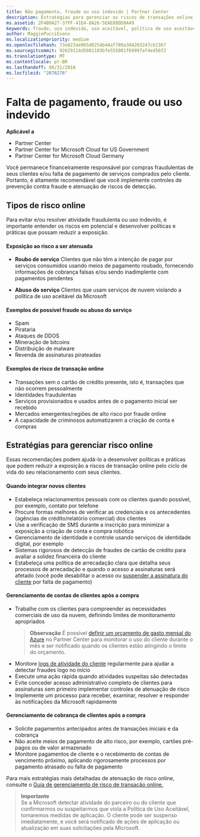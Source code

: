 ```yaml
---
title: Não pagamento, fraude ou uso indevido | Partner Center
description: Estratégias para gerenciar os riscos de transações online, incluindo falta de pagamento de bens e serviços e atividade fraudulenta ou uso indevido do cliente.
ms.assetid: 2F4B9A27-37FF-41E4-8A26-5EAE88DD8A49
keywords: fraude, uso indevido, uso aceitável, política de uso aceitável, falta de pagamento, cliente não paga a conta, risco online, roubo de serviço, abuso do serviço, suspender uma assinatura,
author: MaggiePucciEvans
ms.localizationpriority: medium
ms.openlocfilehash: 73e823ae0b5d0254b44af789a3d4203247cb1367
ms.sourcegitcommit: 92629114d5081103bfe555081f69997af4ed56f2
ms.translationtype: MT
ms.contentlocale: pt-BR
ms.lasthandoff: 08/31/2018
ms.locfileid: "2876276"
---
```

# <a name="non-payment-fraud-or-misuse"></a>Falta de pagamento, fraude ou uso indevido

**Aplicável a**

-  Partner Center
-  Partner Center for Microsoft Cloud for US Government
-  Partner Center for Microsoft Cloud Germany

Você permanece financeiramente responsável por compras fraudulentas de seus clientes e/ou falta de pagamento de serviços comprados pelo cliente. Portanto, é altamente recomendável que você implemente controles de prevenção contra fraude e atenuação de riscos de detecção.

## <a name="types-of-online-risk"></a>Tipos de risco online

Para evitar e/ou resolver atividade fraudulenta ou uso indevido, é importante entender os riscos em potencial e desenvolver políticas e práticas que possam reduzir a exposição.

#### <a name="risk-exposure-to-be-mitigated"></a>Exposição ao risco a ser atenuada

- **Roubo de serviço** Clientes que não têm a intenção de pagar por serviços consumidos usando meios de pagamento roubado, fornecendo informações de cobrança falsas e/ou sendo inadimplente com pagamentos pendentes

- **Abuso do serviço** Clientes que usam serviços de nuvem violando a política de uso aceitável da Microsoft

#### <a name="examples-of-possible-fraud-or-service-abuse"></a>Exemplos de possível fraude ou abuso do serviço
- Spam
- Pirataria
- Ataques de DDOS
- Mineração de bitcoins
- Distribuição de malware
- Revenda de assinaturas pirateadas 

#### <a name="examples-of-online-transaction-risk"></a>Exemplos de risco de transação online
- Transações sem o cartão de crédito presente, isto é, transações que não ocorrem pessoalmente
- Identidades fraudulentas
- Serviços provisionados e usados antes de o pagamento inicial ser recebido
- Mercados emergentes/regiões de alto risco por fraude online
- A capacidade de criminosos automatizarem a criação de conta e compras

## <a name="strategies-for-managing-online-risk"></a>Estratégias para gerenciar risco online

Essas recomendações podem ajudá-lo a desenvolver políticas e práticas que podem reduzir a exposição a riscos de transação online pelo ciclo de vida do seu relacionamento com seus clientes.  

#### <a name="when-onboarding-new-customers"></a>Quando integrar novos clientes
- Estabeleça relacionamentos pessoais com os clientes quando possível, por exemplo, contato por telefone
- Procure formas melhores de verificar as credenciais e os antecedentes (agências de crédito/relatório comercial) dos clientes 
- Use a verificação de SMS durante a inscrição para minimizar a exposição a criação de conta e compra robótica
- Gerenciamento de identidade e controle usando serviços de identidade digital, por exemplo
- Sistemas rigorosos de detecção de fraudes de cartão de crédito para avaliar a solidez financeira do cliente
- Estabeleça uma política de arrecadação clara que detalha seus processos de arrecadação e quando o acesso a assinaturas será afetado (você pode desabilitar o acesso ou [suspender a assinatura do cliente](suspend-a-subscription.md) por falta de pagamento)

#### <a name="post-purchase-customer-account-management"></a>Gerenciamento de contas de clientes após a compra
- Trabalhe com os clientes para compreender as necessidades comerciais de uso da nuvem, definindo limites de monitoramento apropriados
    >**Observação** É possível [definir um orçamento de gasto mensal do Azure](set-an-azure-spending-budget-for-your-customers.md) no Partner Center para monitorar o uso do cliente durante o mês e ser notificado quando os clientes estão atingindo o limite do orçamento.
- Monitore [logs de atividade do cliente](activity-logs.md) regularmente para ajudar a detectar fraudes logo no início
- Execute uma ação rápida quando atividades suspeitas são detectadas
- Evite conceder acesso administrativo completo de clientes para assinaturas sem primeiro implementar controles de atenuação de risco
- Implemente um processo para receber, examinar, resolver e responder às notificações da Microsoft rapidamente

#### <a name="post-purchase-customer-billing-management"></a>Gerenciamento de cobrança de clientes após a compra
- Solicite pagamentos antecipados antes de transações iniciais e da cobrança 
- Não aceite meios de pagamento de alto risco, por exemplo, cartões pré-pagos ou de valor armazenado
- Monitore pagamentos de cliente e o recebimento de contas de vencimento próximo, aplicando rigorosamente processos por pagamento atrasado ou falta de pagamento

Para mais estratégias mais detalhadas de atenuação de risco online, consulte o [Guia de gerenciamento de risco de transação online.](https://assets.windowsphone.com/7d885238-e13b-4f10-a682-3d5adacd2859/CSP-PartnerRiskGuide-APSFinal_InvariantCulture_Default.zip)

>**Importante**<br>
Se a Microsoft detectar atividade do parceiro ou do cliente que confirmarmos ou suspeitarmos que viola a Política de Uso Aceitável, tomaremos medidas de aplicação. O cliente pode ser suspenso imediatamente, e você será notificado de ações de aplicação ou atualização em suas solicitações pela Microsoft.

 

 



